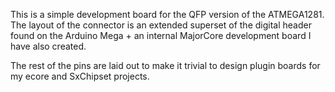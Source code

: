 This is a simple development board for the QFP version of the ATMEGA1281. The
layout of the connector is an extended superset of the digital header found on
the Arduino Mega + an internal MajorCore development board I have also
created. 

The rest of the pins are laid out to make it trivial to design plugin boards
for my ecore and SxChipset projects.

